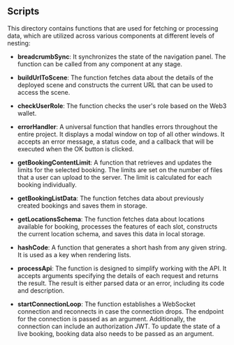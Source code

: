 ## Scripts

This directory contains functions that are used for fetching or processing data, which are utilized across various components at different levels of nesting:

- **breadcrumbSync**:
  It synchronizes the state of the navigation panel. The function can be called from any component at any stage.

- **buildUrlToScene**:
  The function fetches data about the details of the deployed scene and constructs the current URL that can be used to access the scene.

- **checkUserRole**:
  The function checks the user's role based on the Web3 wallet.

- **errorHandler**:
  A universal function that handles errors throughout the entire project. It displays a modal window on top of all other windows. It accepts an error message, a status code, and a callback that will be executed when the OK button is clicked.

- **getBookingContentLimit**:
  A function that retrieves and updates the limits for the selected booking. The limits are set on the number of files that a user can upload to the server. The limit is calculated for each booking individually.

- **getBookingListData**:
  The function fetches data about previously created bookings and saves them in storage.

- **getLocationsSchema**:
  The function fetches data about locations available for booking, processes the features of each slot, constructs the current location schema, and saves this data in local storage.

- **hashCode**:
  A function that generates a short hash from any given string. It is used as a key when rendering lists.

- **processApi**:
  The function is designed to simplify working with the API. It accepts arguments specifying the details of each request and returns the result. The result is either parsed data or an error, including its code and description.

- **startConnectionLoop**:
  The function establishes a WebSocket connection and reconnects in case the connection drops. The endpoint for the connection is passed as an argument. Additionally, the connection can include an authorization JWT. To update the state of a live booking, booking data also needs to be passed as an argument.
